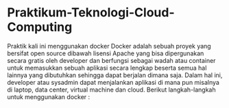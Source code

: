 # Praktikum-Teknologi-Cloud-Computing
Praktik kali ini menggunakan docker
Docker adalah sebuah proyek yang bersifat open source dibawah lisensi Apache yang bisa dipergunakan secara gratis oleh developer dan berfungsi sebagai wadah atau container untuk memasukkan sebuah aplikasi secara lengkap beserta semua hal lainnya yang dibutuhkan sehingga dapat berjalan dimana saja. Dalam hal ini, developer atau sysadmin dapat menjalankan aplikasi di mana pun misalnya di laptop, data center, virtual machine dan cloud.
Berikut langkah-langkah untuk menggunakan docker :
